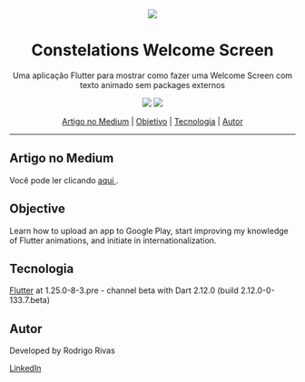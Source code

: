 <div align="center">
    <img src="https://drive.google.com/file/d/1BbFVVROAgY2rb6EWNCFGvhSdd4iwW71e/view?usp=sharing"/>
</div>


<h1 align="center">Constelations Welcome Screen</h1>
<p align="center">Uma aplicação Flutter para mostrar como fazer uma Welcome Screen com texto animado sem packages externos</p>

<div align="center">
    <img src="https://img.shields.io/badge/progress-complete-green"/>
    <img src="https://img.shields.io/badge/medium-published-black"/>
</div>

<p align="center">
    <a href="#medium_article">Artigo no Medium</a> | 
    <a href="#objective">Objetivo</a> | 
    <a href="#technology">Tecnologia</a> | 
    <a href="#author">Autor</a>
</p>

<hr/>

<p id="#medium_article">
    <h2>Artigo no Medium</h2>
    <p>Você pode ler clicando
        <a href="https://medium.com/@rodrigorivasdev/welcome-screen-com-texto-animado-utilizando-flutter-c9750066c5f1" target=_blank>
        aqui
        </a>
        .
    </p>
</p>


<p id="#objective">
    <h2>Objective</h2>
    <p>Learn how to upload an app to Google Play, start improving my knowledge of Flutter animations, and initiate in internationalization.</p>
</p>

<p id="#technology">
    <h2>Tecnologia</h2>
    <p><a href="https://flutter.dev/" target="_blank">Flutter</a> at 1.25.0-8-3.pre - channel beta with Dart 2.12.0 (build 2.12.0-0-133.7.beta)</p>
</p>

<p id="#author">
    <h2>Autor</h2>
    <p>Developed by Rodrigo Rivas</p>
    <a href="https://www.linkedin.com/in/rodrigo-rivas-dev/" target="_blank">LinkedIn</a>
</p>